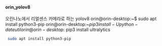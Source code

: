 #### orin_yolov8
오린나노에서 리얼센스 카메라로 하는 yolov8
orin@orin-desktop:~$ sudo apt install python3-pip
orin@orin-desktop:~$pip3 install -U python-dateutil
orin@orin-desktop:~$pip3 install ultralytics
``` bash
 sudo apt install python3-pip
```
